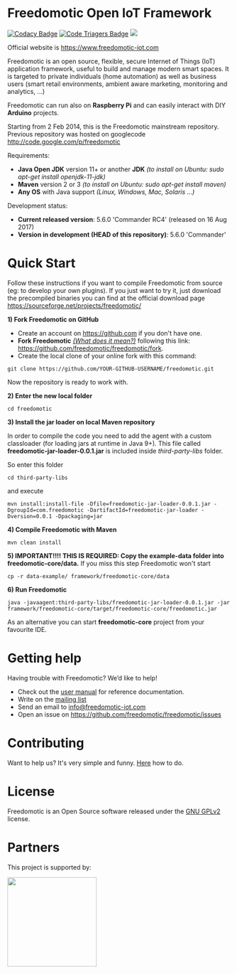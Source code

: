 Freedomotic Open IoT Framework
=================================
[![Codacy Badge](https://api.codacy.com/project/badge/Grade/48aa004c305547b7bda625f78a8363c0)](https://www.codacy.com/app/mcicolella/freedomotic?utm_source=github.com&amp;utm_medium=referral&amp;utm_content=freedomotic/freedomotic&amp;utm_campaign=Badge_Grade)
[![Code Triagers Badge](https://www.codetriage.com/freedomotic/freedomotic/badges/users.svg)](https://www.codetriage.com/freedomotic/freedomotic)
[![](https://dockerbuildbadges.quelltext.eu/status.svg?organization=freedomotic&repository=freedomotic)](https://hub.docker.com/r/freedomotic/freedomotic/builds/) 

Official website is https://www.freedomotic-iot.com

Freedomotic is an open source, flexible, secure Internet of Things (IoT) application framework, useful to build and manage modern smart spaces. It is targeted to private individuals (home automation) as well as business users (smart retail environments, ambient aware marketing, monitoring and analytics, ...)

Freedomotic can run also on **Raspberry Pi** and can easily interact with DIY **Arduino** projects.

Starting from 2 Feb 2014, this is the Freedomotic mainstream repository. Previous repository was hosted on googlecode http://code.google.com/p/freedomotic

Requirements: 
- **Java Open JDK** version 11+ or another **JDK** _(to install on Ubuntu: sudo apt-get install openjdk-11-jdk)_
- **Maven** version 2 or 3 _(to install on Ubuntu: sudo apt-get install maven)_
- **Any OS** with Java support _(Linux, Windows, Mac, Solaris ...)_

Development status:
- **Current released version**: 5.6.0 'Commander RC4' (released on 16 Aug 2017)
- **Version in development (HEAD of this repository)**: 5.6.0 'Commander'


Quick Start
======================

Follow these instructions if you want to compile Freedomotic from source (eg: to develop your own plugins). If you just want to try it, just download the precompiled binaries you can find at the official download page https://sourceforge.net/projects/freedomotic/

**1) Fork Freedomotic on GitHub**

* Create an account on https://github.com if you don't have one.
* **Fork Freedomotic** [_(What does it mean?)_](https://help.github.com/articles/fork-a-repo) following this link: <https://github.com/freedomotic/freedomotic/fork>. 
* Create the local clone of your online fork with this command:

```
git clone https://github.com/YOUR-GITHUB-USERNAME/freedomotic.git
```

Now the repository is ready to work with.

**2) Enter the new local folder**

    cd freedomotic
    
**3) Install the jar loader on local Maven repository**

In order to compile the code you need to add the agent with a custom classloader (for loading jars at runtime in Java 9+). This file called **freedomotic-jar-loader-0.0.1.jar** is included inside _third-party-libs_ folder.

So enter this folder 

    cd third-party-libs
    
and execute

    mvn install:install-file -Dfile=freedomotic-jar-loader-0.0.1.jar -DgroupId=com.freedomotic -DartifactId=freedomotic-jar-loader -Dversion=0.0.1 -Dpackaging=jar
    
**4) Compile Freedomotic with Maven**

    mvn clean install
    
**5) IMPORTANT!!!! THIS IS REQUIRED: Copy the example-data folder into freedomotic-core/data.** If you miss this step Freedomotic won't start

    cp -r data-example/ framework/freedomotic-core/data
    
**6) Run Freedomotic**

    java -javaagent:third-party-libs/freedomotic-jar-loader-0.0.1.jar -jar framework/freedomotic-core/target/freedomotic-core/freedomotic.jar

As an alternative you can start **freedomotic-core** project from your favourite IDE.
    
Getting help
============

Having trouble with Freedomotic? We’d like to help!

- Check out the [user manual](http://freedomotic-user-manual.readthedocs.io) for reference documentation. 
- Write on the [mailing list](https://groups.google.com/forum/#!forum/freedom-domotics)
- Send an email to info@freedomotic-iot.com
- Open an issue on https://github.com/freedomotic/freedomotic/issues

Contributing
============

Want to help us? It's very simple and funny. [Here](https://github.com/freedomotic/freedomotic/blob/master/CONTRIBUTING.md) how to do.

License
=============

Freedomotic is an Open Source software released under the [GNU GPLv2](http://www.gnu.org/licenses/old-licenses/gpl-2.0.html) license.

Partners
========

This project is supported by:

<img src="https://opensource.nyc3.cdn.digitaloceanspaces.com/attribution/assets/SVG/DO_Logo_horizontal_blue.svg" width="201px">
